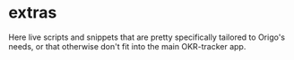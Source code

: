 # extras

Here live scripts and snippets that are pretty specifically tailored to Origo's
needs, or that otherwise don't fit into the main OKR-tracker app.
